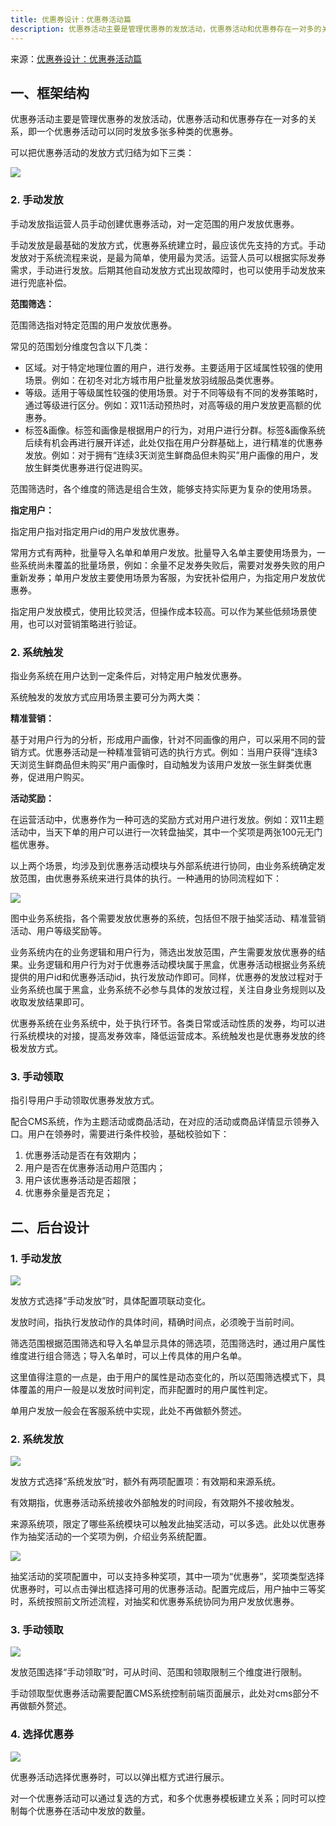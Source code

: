 ```yaml
---
title: 优惠券设计：优惠券活动篇
description: 优惠券活动主要是管理优惠券的发放活动，优惠券活动和优惠券存在一对多的关系，即一个优惠券活动可以同时发放多张多种类的优惠券。
---
```


来源：[优惠券设计：优惠券活动篇](https://www.woshipm.com/pd/1692599.html)

## 一、框架结构

优惠券活动主要是管理优惠券的发放活动，优惠券活动和优惠券存在一对多的关系，即一个优惠券活动可以同时发放多张多种类的优惠券。

可以把优惠券活动的发放方式归结为如下三类：

![](https://image.woshipm.com/wp-files/2018/12/xDAmtKsG1milQAOY96VP.png)

### 2. 手动发放

手动发放指运营人员手动创建优惠券活动，对一定范围的用户发放优惠券。

手动发放是最基础的发放方式，优惠券系统建立时，最应该优先支持的方式。手动发放对于系统流程来说，是最为简单，使用最为灵活。运营人员可以根据实际发券需求，手动进行发放。后期其他自动发放方式出现故障时，也可以使用手动发放来进行兜底补偿。

**范围筛选：**

范围筛选指对特定范围的用户发放优惠券。

常见的范围划分维度包含以下几类：

- 区域。对于特定地理位置的用户，进行发券。主要适用于区域属性较强的使用场景。例如：在初冬对北方城市用户批量发放羽绒服品类优惠券。
- 等级。适用于等级属性较强的使用场景。对于不同等级有不同的发券策略时，通过等级进行区分。例如：双11活动预热时，对高等级的用户发放更高额的优惠券。
- 标签&画像。标签和画像是根据用户的行为，对用户进行分群。标签&画像系统后续有机会再进行展开详述，此处仅指在用户分群基础上，进行精准的优惠券发放。例如：对于拥有“连续3天浏览生鲜商品但未购买”用户画像的用户，发放生鲜类优惠券进行促进购买。

范围筛选时，各个维度的筛选是组合生效，能够支持实际更为复杂的使用场景。

**指定用户：**

指定用户指对指定用户id的用户发放优惠券。

常用方式有两种，批量导入名单和单用户发放。批量导入名单主要使用场景为，一些系统尚未覆盖的批量场景，例如：余量不足发券失败后，需要对发券失败的用户重新发券；单用户发放主要使用场景为客服，为安抚补偿用户，为指定用户发放优惠券。

指定用户发放模式，使用比较灵活，但操作成本较高。可以作为某些低频场景使用，也可以对营销策略进行验证。

### 2. 系统触发

指业务系统在用户达到一定条件后，对特定用户触发优惠券。

系统触发的发放方式应用场景主要可分为两大类：

**精准营销：**

基于对用户行为的分析，形成用户画像，针对不同画像的用户，可以采用不同的营销方式。优惠券活动是一种精准营销可选的执行方式。例如：当用户获得“连续3天浏览生鲜商品但未购买”用户画像时，自动触发为该用户发放一张生鲜类优惠券，促进用户购买。

**活动奖励：**

在运营活动中，优惠券作为一种可选的奖励方式对用户进行发放。例如：双11主题活动中，当天下单的用户可以进行一次转盘抽奖，其中一个奖项是两张100元无门槛优惠券。

以上两个场景，均涉及到优惠券活动模块与外部系统进行协同，由业务系统确定发放范围，由优惠券系统来进行具体的执行。一种通用的协同流程如下：

![](https://image.woshipm.com/wp-files/2018/12/xKUUQBjO0qmVD1IW5UxM.png)

图中业务系统指，各个需要发放优惠券的系统，包括但不限于抽奖活动、精准营销活动、用户等级奖励等。

业务系统内在的业务逻辑和用户行为，筛选出发放范围，产生需要发放优惠券的结果。业务逻辑和用户行为对于优惠券活动模块属于黑盒，优惠券活动根据业务系统提供的用户id和优惠券活动id，执行发放动作即可。同样，优惠券的发放过程对于业务系统也属于黑盒，业务系统不必参与具体的发放过程，关注自身业务规则以及收取发放结果即可。

优惠券系统在业务系统中，处于执行环节。各类日常或活动性质的发券，均可以进行系统模块的对接，提高发券效率，降低运营成本。系统触发也是优惠券发放的终极发放方式。

### 3. 手动领取

指引导用户手动领取优惠券发放方式。

配合CMS系统，作为主题活动或商品活动，在对应的活动或商品详情显示领券入口。用户在领券时，需要进行条件校验，基础校验如下：

1. 优惠券活动是否在有效期内；
2. 用户是否在优惠券活动用户范围内；
3. 用户该优惠券活动是否超限；
4. 优惠券余量是否充足；

## 二、后台设计

### 1. 手动发放

![](https://image.woshipm.com/wp-files/2018/12/46b1bnVl4ZZKxhW4cJbB.png)

发放方式选择“手动发放”时，具体配置项联动变化。

发放时间，指执行发放动作的具体时间，精确时间点，必须晚于当前时间。

筛选范围根据范围筛选和导入名单显示具体的筛选项，范围筛选时，通过用户属性维度进行组合筛选；导入名单时，可以上传具体的用户名单。

这里值得注意的一点是，由于用户的属性是动态变化的，所以范围筛选模式下，具体覆盖的用户一般是以发放时间判定，而非配置时的用户属性判定。

单用户发放一般会在客服系统中实现，此处不再做额外赘述。

### 2. 系统发放

![](https://image.woshipm.com/wp-files/2018/12/3xv4SBrN6aRCkA5sTh0q.png)

发放方式选择“系统发放”时，额外有两项配置项：有效期和来源系统。

有效期指，优惠券活动系统接收外部触发的时间段，有效期外不接收触发。

来源系统项，限定了哪些系统模块可以触发此抽奖活动，可以多选。此处以优惠券作为抽奖活动的一个奖项为例，介绍业务系统配置。

![](https://image.woshipm.com/wp-files/2018/12/fwyrtPGB6iMZbyc6X1OR.png)

抽奖活动的奖项配置中，可以支持多种奖项，其中一项为“优惠券”，奖项类型选择优惠券时，可以点击弹出框选择可用的优惠券活动。配置完成后，用户抽中三等奖时，系统按照前文所述流程，对抽奖和优惠券系统协同为用户发放优惠券。

### 3. 手动领取

![](https://image.woshipm.com/wp-files/2018/12/kOsipA7giZqNA2hxzniH.png)

发放范围选择“手动领取”时，可从时间、范围和领取限制三个维度进行限制。

手动领取型优惠券活动需要配置CMS系统控制前端页面展示，此处对cms部分不再做额外赘述。

### 4. 选择优惠券

![](https://image.woshipm.com/wp-files/2018/12/jfsa5ywWv63I6oQyBCok.png)

优惠券活动选择优惠券时，可以以弹出框方式进行展示。

对一个优惠券活动可以通过复选的方式，和多个优惠券模板建立关系；同时可以控制每个优惠券在活动中发放的数量。